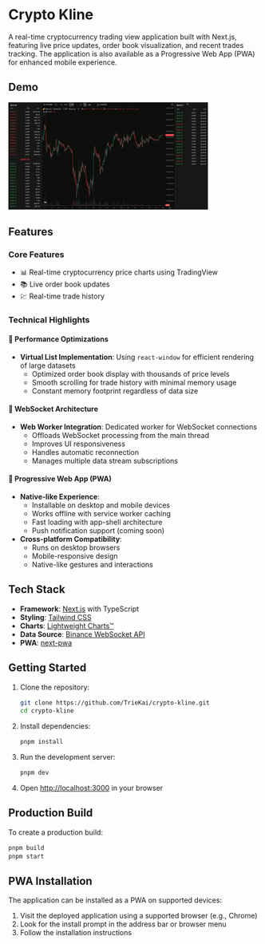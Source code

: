 # Crypto Kline

A real-time cryptocurrency trading view application built with Next.js, featuring live price updates, order book visualization, and recent trades tracking. The application is also available as a Progressive Web App (PWA) for enhanced mobile experience.

## Demo

![Demo](public/demo.gif)

## Features

### Core Features
- 📊 Real-time cryptocurrency price charts using TradingView
- 📚 Live order book updates
- 💹 Real-time trade history

### Technical Highlights

#### 🚀 Performance Optimizations
- **Virtual List Implementation**: Using `react-window` for efficient rendering of large datasets
  - Optimized order book display with thousands of price levels
  - Smooth scrolling for trade history with minimal memory usage
  - Constant memory footprint regardless of data size

#### 🔄 WebSocket Architecture
- **Web Worker Integration**: Dedicated worker for WebSocket connections
  - Offloads WebSocket processing from the main thread
  - Improves UI responsiveness
  - Handles automatic reconnection
  - Manages multiple data stream subscriptions

#### 📱 Progressive Web App (PWA)
- **Native-like Experience**:
  - Installable on desktop and mobile devices
  - Works offline with service worker caching
  - Fast loading with app-shell architecture
  - Push notification support (coming soon)
- **Cross-platform Compatibility**:
  - Runs on desktop browsers
  - Mobile-responsive design
  - Native-like gestures and interactions

## Tech Stack

- **Framework**: [Next.js](https://nextjs.org/) with TypeScript
- **Styling**: [Tailwind CSS](https://tailwindcss.com/)
- **Charts**: [Lightweight Charts™](https://www.tradingview.com/lightweight-charts/)
- **Data Source**: [Binance WebSocket API](https://binance-docs.github.io/apidocs/spot/en/)
- **PWA**: [next-pwa](https://www.npmjs.com/package/next-pwa)

## Getting Started

1. Clone the repository:
   ```bash
   git clone https://github.com/TrieKai/crypto-kline.git
   cd crypto-kline
   ```

2. Install dependencies:
   ```bash
   pnpm install
   ```

3. Run the development server:
   ```bash
   pnpm dev
   ```

4. Open [http://localhost:3000](http://localhost:3000) in your browser

## Production Build

To create a production build:

```bash
pnpm build
pnpm start
```

## PWA Installation

The application can be installed as a PWA on supported devices:

1. Visit the deployed application using a supported browser (e.g., Chrome)
2. Look for the install prompt in the address bar or browser menu
3. Follow the installation instructions